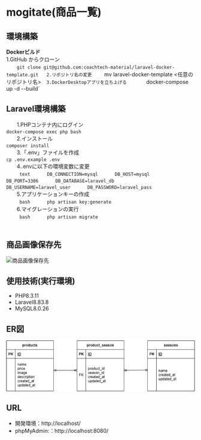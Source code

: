 # mogitate(商品一覧)  
  
## 環境構築  
  
**Dockerビルド**  
    1.GitHub からクローン  
  　　`git clone git@github.com:coachtech-material/laravel-docker-template.git  
    2.リポジトリ名の変更  
    　`mv laravel-docker-template <任意のリポジトリ名>`  
    3.DockerDesktopアプリを立ち上げる  
　　  `docker-compose up -d --build`  
  
## Laravel環境構築  
　　1.PHPコンテナ内にログイン  
     `docker-compose exec php bash`  
　　2.インストール  
     `composer install`  
　　3.「.env」ファイルを作成  
     `cp .env.example .env`  
　　4..envに以下の環境変数に変更  
　　``` text  
　　DB_CONNECTION=mysql  
　　DB_HOST=mysql  
　　DB_PORT=3306  
　　DB_DATABASE=laravel_db  
　　DB_USERNAME=laravel_user  
　　DB_PASSWORD=laravel_pass  
　　```  
　　5.アプリケーションキーの作成  
　　``` bash  
　　php artisan key:generate  
　　```  
　　6.マイグレーションの実行  
　　``` bash  
　　php artisan migrate  
　　```  
  　　  
## 商品画像保存先  
![商品画像保存先](storage/app/public/images/fruits-img)  
  
## 使用技術(実行環境)  
- PHP8.3.11  
- Laravel8.83.8  
- MySQL8.0.26  
  
## ER図  
![ER図](src/images/erd.png)  
  
## URL  
- 開発環境：http://localhost/  
- phpMyAdmin:：http://localhost:8080/  
  
